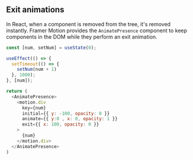 ## Exit animations

In React, when a component is removed from the tree, it's removed instantly. Framer Motion provides the `AnimatePresence` component to keep components in the DOM while they perform an exit animation.

```javascript
const [num, setNum] = useState(0);

useEffect(() => {
  setTimeout(() => {
    setNum(num + 1)
  }, 1000);
}, [num]);

return (
  <AnimatePresence>
    <motion.div
      key={num}
      initial={{ y: -100, opacity: 0 }}
      animate={{ y:0 , x: 0, opacity: 1 }}
      exit={{ x: 100, opacity: 0 }}
    >
      {num}
    </motion.div>
  </AnimatePresence>
)
```
